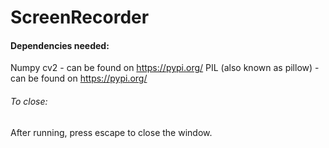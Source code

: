 # ScreenRecorder

#### Dependencies needed:
Numpy
cv2 - can be found on https://pypi.org/
PIL (also known as pillow) - can be found on https://pypi.org/

###### To close:
After running, press escape to close the window.